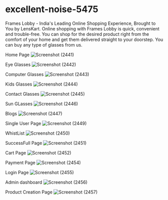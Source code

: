 # excellent-noise-5475
Frames Lobby - India's Leading Online Shopping Experience, Brought to You by LensKart. Online shopping with Frames Lobby is quick, convenient and trouble-free. You can shop for the desired product right from the comfort of your home and get them delivered straight to your doorstep. You can buy any type of glasses from us.

Home Page
![Screenshot (2441)](https://user-images.githubusercontent.com/112753795/229875788-56d7d67e-7e6b-4b5a-86e2-1bbd96f82cd2.png)

Eye Glasses
![Screenshot (2442)](https://user-images.githubusercontent.com/112753795/229875914-92e2db01-6b1c-4487-ae65-e287fef4422a.png)

Computer Glasses
![Screenshot (2443)](https://user-images.githubusercontent.com/112753795/229876021-0b12d490-87fc-482a-8939-92d7e80e4591.png)

Kids Glasses 
![Screenshot (2444)](https://user-images.githubusercontent.com/112753795/229876156-6177eb5a-80de-4e5c-b671-baaa92608f59.png)

Contact Glasses 
![Screenshot (2445)](https://user-images.githubusercontent.com/112753795/229876231-e4df48e9-d0be-437c-a607-871c7f807cfb.png)

Sun GLasses 
![Screenshot (2446)](https://user-images.githubusercontent.com/112753795/229876297-2dd1d61c-08b1-46d5-a9a1-333cecb1b086.png)

Blogs
![Screenshot (2447)](https://user-images.githubusercontent.com/112753795/229876333-cd192eab-190c-48bd-a1c7-35b39a0a2006.png)

Single User Page
![Screenshot (2449)](https://user-images.githubusercontent.com/112753795/229876410-abb87acc-d213-4fff-ac8f-7ae0e8459ebf.png)

WhistList 
![Screenshot (2450)](https://user-images.githubusercontent.com/112753795/229876464-a5b07093-4a1a-42a7-8d42-7cc1f3eb692d.png)

SuccessFull Page
![Screenshot (2451)](https://user-images.githubusercontent.com/112753795/229876535-8acdb9c8-f7a0-4455-9b71-74d251b7f8a8.png)

Cart Page 
![Screenshot (2452)](https://user-images.githubusercontent.com/112753795/229876581-78704d7b-1454-4fa2-a5d3-6bbb0b5c72c6.png)

Payment Page
![Screenshot (2454)](https://user-images.githubusercontent.com/112753795/229876649-083061b0-8e17-4b9f-8daa-816b59b3bb2a.png)

Login Page
![Screenshot (2455)](https://user-images.githubusercontent.com/112753795/229876821-90f48e76-78cf-4c7b-b518-61af7fd3a324.png)

Admin dashboard
![Screenshot (2456)](https://user-images.githubusercontent.com/112753795/229877114-e7046df5-1592-4b8a-a0e3-4d160e013b68.png)

Product Creation Page
![Screenshot (2457)](https://user-images.githubusercontent.com/112753795/229877186-98fa0dbf-8f48-4cf0-95e9-a90412674507.png)





